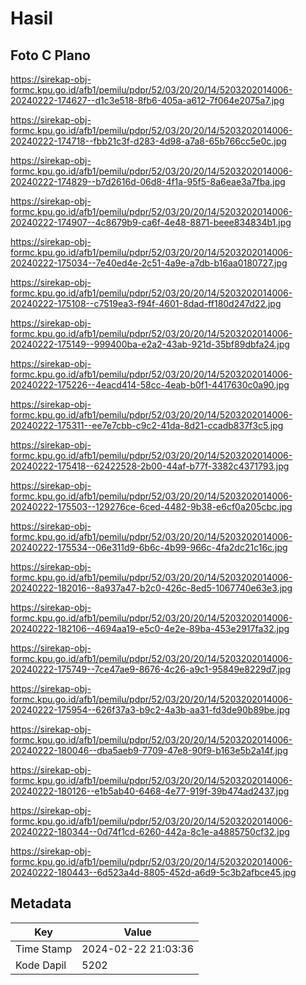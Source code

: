 # Hasil

## Foto C Plano

https://sirekap-obj-formc.kpu.go.id/afb1/pemilu/pdpr/52/03/20/20/14/5203202014006-20240222-174627--d1c3e518-8fb6-405a-a612-7f064e2075a7.jpg

https://sirekap-obj-formc.kpu.go.id/afb1/pemilu/pdpr/52/03/20/20/14/5203202014006-20240222-174718--fbb21c3f-d283-4d98-a7a8-65b766cc5e0c.jpg

https://sirekap-obj-formc.kpu.go.id/afb1/pemilu/pdpr/52/03/20/20/14/5203202014006-20240222-174829--b7d2616d-06d8-4f1a-95f5-8a6eae3a7fba.jpg

https://sirekap-obj-formc.kpu.go.id/afb1/pemilu/pdpr/52/03/20/20/14/5203202014006-20240222-174907--4c8679b9-ca6f-4e48-8871-beee834834b1.jpg

https://sirekap-obj-formc.kpu.go.id/afb1/pemilu/pdpr/52/03/20/20/14/5203202014006-20240222-175034--7e40ed4e-2c51-4a9e-a7db-b16aa0180727.jpg

https://sirekap-obj-formc.kpu.go.id/afb1/pemilu/pdpr/52/03/20/20/14/5203202014006-20240222-175108--c7519ea3-f94f-4601-8dad-ff180d247d22.jpg

https://sirekap-obj-formc.kpu.go.id/afb1/pemilu/pdpr/52/03/20/20/14/5203202014006-20240222-175149--999400ba-e2a2-43ab-921d-35bf89dbfa24.jpg

https://sirekap-obj-formc.kpu.go.id/afb1/pemilu/pdpr/52/03/20/20/14/5203202014006-20240222-175226--4eacd414-58cc-4eab-b0f1-4417630c0a90.jpg

https://sirekap-obj-formc.kpu.go.id/afb1/pemilu/pdpr/52/03/20/20/14/5203202014006-20240222-175311--ee7e7cbb-c9c2-41da-8d21-ccadb837f3c5.jpg

https://sirekap-obj-formc.kpu.go.id/afb1/pemilu/pdpr/52/03/20/20/14/5203202014006-20240222-175418--62422528-2b00-44af-b77f-3382c4371793.jpg

https://sirekap-obj-formc.kpu.go.id/afb1/pemilu/pdpr/52/03/20/20/14/5203202014006-20240222-175503--129276ce-6ced-4482-9b38-e6cf0a205cbc.jpg

https://sirekap-obj-formc.kpu.go.id/afb1/pemilu/pdpr/52/03/20/20/14/5203202014006-20240222-175534--06e311d9-6b6c-4b99-966c-4fa2dc21c16c.jpg

https://sirekap-obj-formc.kpu.go.id/afb1/pemilu/pdpr/52/03/20/20/14/5203202014006-20240222-182016--8a937a47-b2c0-426c-8ed5-1067740e63e3.jpg

https://sirekap-obj-formc.kpu.go.id/afb1/pemilu/pdpr/52/03/20/20/14/5203202014006-20240222-182106--4694aa19-e5c0-4e2e-89ba-453e2917fa32.jpg

https://sirekap-obj-formc.kpu.go.id/afb1/pemilu/pdpr/52/03/20/20/14/5203202014006-20240222-175749--7ce47ae9-8676-4c26-a9c1-95849e8229d7.jpg

https://sirekap-obj-formc.kpu.go.id/afb1/pemilu/pdpr/52/03/20/20/14/5203202014006-20240222-175954--626f37a3-b9c2-4a3b-aa31-fd3de90b89be.jpg

https://sirekap-obj-formc.kpu.go.id/afb1/pemilu/pdpr/52/03/20/20/14/5203202014006-20240222-180046--dba5aeb9-7709-47e8-90f9-b163e5b2a14f.jpg

https://sirekap-obj-formc.kpu.go.id/afb1/pemilu/pdpr/52/03/20/20/14/5203202014006-20240222-180126--e1b5ab40-6468-4e77-919f-39b474ad2437.jpg

https://sirekap-obj-formc.kpu.go.id/afb1/pemilu/pdpr/52/03/20/20/14/5203202014006-20240222-180344--0d74f1cd-6260-442a-8c1e-a4885750cf32.jpg

https://sirekap-obj-formc.kpu.go.id/afb1/pemilu/pdpr/52/03/20/20/14/5203202014006-20240222-180443--6d523a4d-8805-452d-a6d9-5c3b2afbce45.jpg


## Metadata

| Key        | Value               |
| ---------- | ------------------- |
| Time Stamp | 2024-02-22 21:03:36 |
| Kode Dapil | 5202                |



